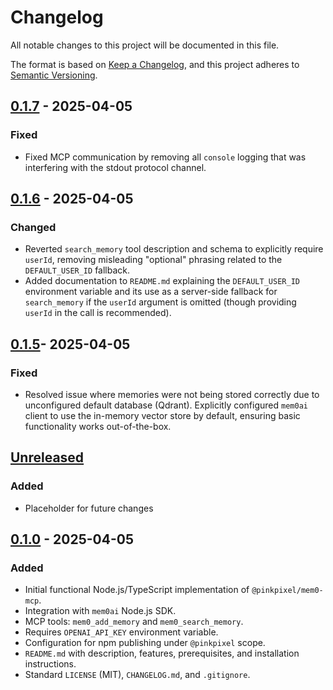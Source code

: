 # Changelog

All notable changes to this project will be documented in this file.

The format is based on [Keep a Changelog](https://keepachangelog.com/en/1.0.0/),
and this project adheres to [Semantic Versioning](https://semver.org/spec/v2.0.0.html).

## [0.1.7] - 2025-04-05

### Fixed
- Fixed MCP communication by removing all `console` logging that was interfering with the stdout protocol channel.

## [0.1.6] - 2025-04-05

### Changed
- Reverted `search_memory` tool description and schema to explicitly require `userId`, removing misleading "optional" phrasing related to the `DEFAULT_USER_ID` fallback.
- Added documentation to `README.md` explaining the `DEFAULT_USER_ID` environment variable and its use as a server-side fallback for `search_memory` if the `userId` argument is omitted (though providing `userId` in the call is recommended).


## [0.1.5]- 2025-04-05

### Fixed
- Resolved issue where memories were not being stored correctly due to unconfigured default database (Qdrant). Explicitly configured `mem0ai` client to use the in-memory vector store by default, ensuring basic functionality works out-of-the-box.

## [Unreleased]

### Added
- Placeholder for future changes

## [0.1.0] - 2025-04-05

### Added
- Initial functional Node.js/TypeScript implementation of `@pinkpixel/mem0-mcp`.
- Integration with `mem0ai` Node.js SDK.
- MCP tools: `mem0_add_memory` and `mem0_search_memory`.
- Requires `OPENAI_API_KEY` environment variable.
- Configuration for npm publishing under `@pinkpixel` scope.
- `README.md` with description, features, prerequisites, and installation instructions.
- Standard `LICENSE` (MIT), `CHANGELOG.md`, and `.gitignore`.

[Unreleased]: https://github.com/pinkpixel-dev/mem0-mcp/compare/v0.1.7...HEAD
[0.1.7]: https://github.com/pinkpixel-dev/mem0-mcp/compare/v0.1.6...v0.1.7
[0.1.6]: https://github.com/pinkpixel-dev/mem0-mcp/compare/v0.1.5...v0.1.6
[0.1.5]: https://github.com/pinkpixel-dev/mem0-mcp/compare/v0.1.0...v0.1.5
[0.1.0]: https://github.com/pinkpixel-dev/mem0-mcp/releases/tag/v0.1.0